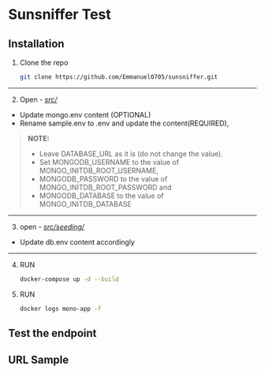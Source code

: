 # Sunsniffer Test

## Installation

1.  Clone the repo

    ```sh
    git clone https://github.com/Emmanuel0705/sunsniffer.git
    ```

---

2.  Open - [_src/_](./src/seeding/)

-   Update mongo.env content (OPTIONAL)
    <br>
-   Rename sample.env to .env and update the content(REQUIRED),

> **NOTE:**<br>
>
> -   Leave DATABASE_URL as it is (do not change the value).<br>
> -   Set MONGODB_USERNAME to the value of MONGO_INITDB_ROOT_USERNAME,<br>
> -   MONGODB_PASSWORD to the value of MONGO_INITDB_ROOT_PASSWORD and
>     <br>
> -   MONGODB_DATABASE to the value of MONGO_INITDB_DATABASE

---

3.  open - [_src/seeding/_](./src/)

-   Update db.env content accordingly

---

4.  RUN

    ```sh
    docker-compose up -d --build
    ```

5.  RUN
    ```sh
    docker logs mono-app -f
    ```

## Test the endpoint

## URL Sample

